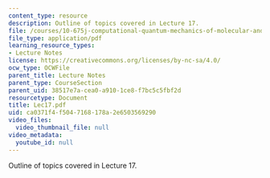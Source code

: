 ```yaml
---
content_type: resource
description: Outline of topics covered in Lecture 17.
file: /courses/10-675j-computational-quantum-mechanics-of-molecular-and-extended-systems-fall-2004/ca0371f4f5047168178a2e6503569290_Lec17.pdf
file_type: application/pdf
learning_resource_types:
- Lecture Notes
license: https://creativecommons.org/licenses/by-nc-sa/4.0/
ocw_type: OCWFile
parent_title: Lecture Notes
parent_type: CourseSection
parent_uid: 38517e7a-cea0-a910-1ce8-f7bc5c5fbf2d
resourcetype: Document
title: Lec17.pdf
uid: ca0371f4-f504-7168-178a-2e6503569290
video_files:
  video_thumbnail_file: null
video_metadata:
  youtube_id: null
---
```

Outline of topics covered in Lecture 17.
